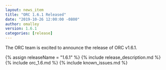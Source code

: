 ```yaml
---
layout: news_item
title: "ORC 1.6.1 Released"
date: "2019-10-26 12:00:00 -0800"
author: omalley
version: 1.6.1
categories: [release]
---
```


The ORC team is excited to announce the release of ORC v1.6.1.

{% assign releaseName = "1.6.1" %}
{% include release_description.md %}
{% include orc_1.6.md %}
{% include known_issues.md %}
